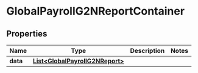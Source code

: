 

# GlobalPayrollG2NReportContainer


## Properties

| Name | Type | Description | Notes |
|------------ | ------------- | ------------- | -------------|
|**data** | [**List&lt;GlobalPayrollG2NReport&gt;**](GlobalPayrollG2NReport.md) |  |  |



